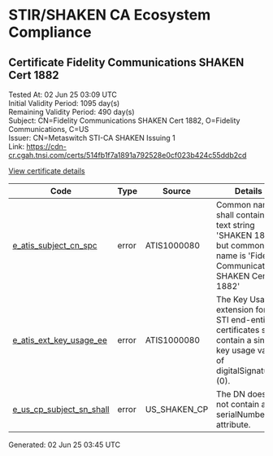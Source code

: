 # STIR/SHAKEN CA Ecosystem Compliance

## Certificate Fidelity Communications SHAKEN Cert 1882

Tested At: 02 Jun 25 03:09 UTC\
Initial Validity Period: 1095 day(s)\
Remaining Validity Period: 490 day(s)\
Subject: CN=Fidelity Communications SHAKEN Cert 1882, O=Fidelity Communications, C=US\
Issuer: CN=Metaswitch STI-CA SHAKEN Issuing 1\
Link: https://cdn-cr.cgah.tnsi.com/certs/514fb1f7a1891a792528e0cf023b424c55ddb2cd

[View certificate details](https://x509.io/?cert=MIICajCCAg%2BgAwIBAgIQWFh3D8v7dLUHHF5RvwsAaDAKBggqhkjOPQQDAjAtMSswKQYDVQQDDCJNZXRhc3dpdGNoIFNUSS1DQSBTSEFLRU4gSXNzdWluZyAxMB4XDTIzMTAwNTEzNDQxNloXDTI2MTAwNDEzNDQxNlowYjELMAkGA1UEBhMCVVMxIDAeBgNVBAoMF0ZpZGVsaXR5IENvbW11bmljYXRpb25zMTEwLwYDVQQDDChGaWRlbGl0eSBDb21tdW5pY2F0aW9ucyBTSEFLRU4gQ2VydCAxODgyMFkwEwYHKoZIzj0CAQYIKoZIzj0DAQcDQgAEpHlCsPJXu153scWGBxdHRxQjmGEju0k9yVxBQQxkNUCvh8DlQJf1XkCxkdaQqdw5eKG4xaOMXZMOJ4GeHa14zKOB2zCB2DAMBgNVHRMBAf8EAjAAMA4GA1UdDwEB%2FwQEAwIF4DAWBggrBgEFBQcBGgQKMAigBhYEMTg4MjBHBgNVHR8EQDA%2BMDygOqA4hjZodHRwczovL2F1dGhlbnRpY2F0ZS1hcGkuaWNvbmVjdGl2LmNvbS9kb3dubG9hZC92MS9jcmwwFwYDVR0gBBAwDjAMBgpghkgBhv8JAQEDMB0GA1UdDgQWBBRqD6ejLc5WSYF9qWncIxOFDjya1jAfBgNVHSMEGDAWgBTNHqcAEBDaMh1pGjnV0kYLLDyH1jAKBggqhkjOPQQDAgNJADBGAiEA5GqZDCDfT6vs4PDl9MggW1RmZ%2FjApqwrm0RiEjzpAYMCIQDgO1oE9zWegdS65lRUeLR0F%2FicsxoFNziAzz%2FhBqoweg%3D%3D)

| Code | Type | Source | Details |
|------|------|--------|---------|
| [e_atis_subject_cn_spc](../../ISSUES/e_atis_subject_cn_spc/README.md) | error | ATIS1000080 | Common name shall contain the text string 'SHAKEN 1882', but common name is 'Fidelity Communications SHAKEN Cert 1882' |
| [e_atis_ext_key_usage_ee](../../ISSUES/e_atis_ext_key_usage_ee/README.md) | error | ATIS1000080 | The Key Usage extension for STI end-entity certificates shall contain a single key usage value of digitalSignature (0). |
| [e_us_cp_subject_sn_shall](../../ISSUES/e_us_cp_subject_sn_shall/README.md) | error | US_SHAKEN_CP | The DN does not contain a serialNumber attribute. |


Generated: 02 Jun 25 03:45 UTC